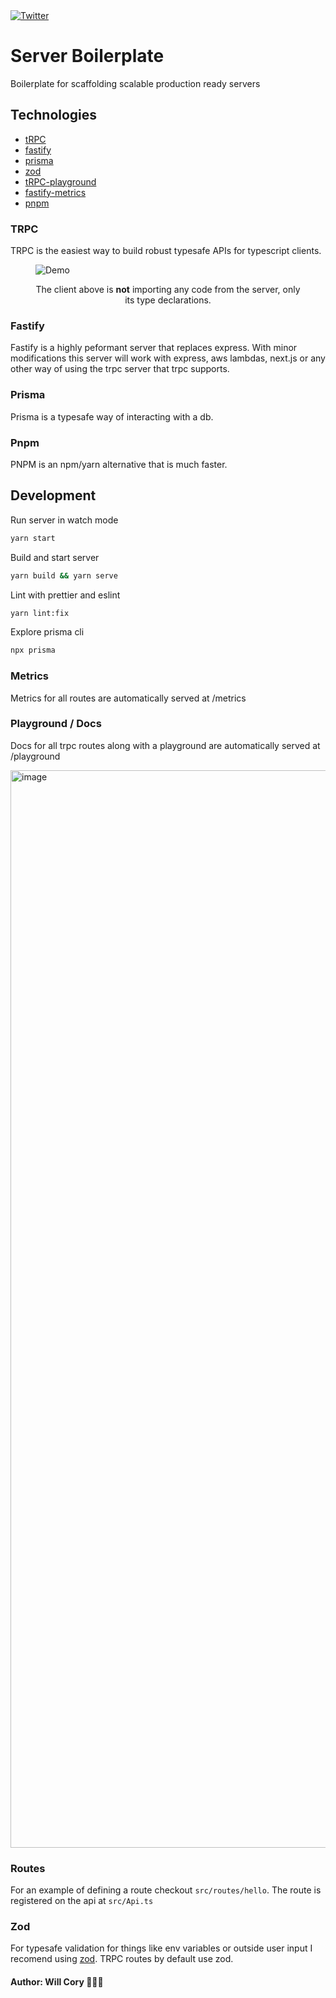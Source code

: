 <a href="https://twitter.com/roninjin10">
    <img alt="Twitter" src="https://img.shields.io/twitter/url.svg?label=%40roninjin10&style=social&url=https%3A%2F%2Ftwitter.com%2Falexdotjs" />
</a>

# Server Boilerplate

Boilerplate for scaffolding scalable production ready servers

## Technologies

- [tRPC](https://trpc.io)
- [fastify](https://www.fastify.io/)
- [prisma](https://www.prisma.io/)
- [zod](https://github.com/colinhacks/zod)
- [tRPC-playground](https://github.com/sachinraja/trpc-playground)
- [fastify-metrics](https://github.com/SkeLLLa/fastify-metrics)
- [pnpm](https://pnpm.io/)

### TRPC

TRPC is the easiest way to build robust typesafe APIs for typescript clients.

<figure>
    <img src="https://assets.trpc.io/www/v10/v10-dark-landscape.gif" alt="Demo" />
    <figcaption>
      <p align="center">
        The client above is <strong>not</strong> importing any code from the server, only its type declarations.
      </p>
    </figcaption>
</figure>

### Fastify

Fastify is a highly peformant server that replaces express. With minor modifications this server will work with express, aws lambdas, next.js or any other way of using the trpc server that trpc supports.

### Prisma

Prisma is a typesafe way of interacting with a db.

### Pnpm

PNPM is an npm/yarn alternative that is much faster.

## Development

Run server in watch mode

```bash
yarn start
```

Build and start server

```bash
yarn build && yarn serve
```

Lint with prettier and eslint

```bash
yarn lint:fix
```

Explore prisma cli

```bash
npx prisma
```

### Metrics

Metrics for all routes are automatically served at /metrics

### Playground / Docs

Docs for all trpc routes along with a playground are automatically served at /playground

<img width="1724" alt="image" src="https://user-images.githubusercontent.com/35039927/210158427-06161895-088f-4519-8b05-2cfcd77cd655.png">

### Routes

For an example of defining a route checkout `src/routes/hello`. The route is registered on the api at `src/Api.ts`

### Zod

For typesafe validation for things like env variables or outside user input I recomend using [zod](https://github.com/colinhacks/zod). TRPC routes by default use zod.

#### Author: Will Cory 👨🏻‍💻
